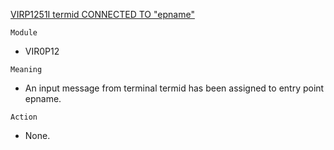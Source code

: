 [VIRP1251I termid CONNECTED TO "epname"](https://virtel.readthedocs.io/en/latest/manuals/virtel/Virtel459MG/messages.html?highlight=VIRP1251#VIRP1251)

`Module`
- VIR0P12

`Meaning`
- An input message from terminal termid has been assigned to entry point epname.

`Action`
- None.

